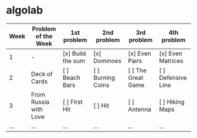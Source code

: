 # algolab
| Week | Problem of the Week   | 1st problem     | 2nd problem   | 3rd problem   | 4th problem   |
|------|-----------------------|-----------------|---------------|---------------|---------------|
| 1    | -                     | [x] Build the sum | [x] Dominoes | [x] Even Pairs | [x] Even Matrices |
| 2    | Deck of Cards         | [ ] Beach Bars  | [ ] Burning Coins | [ ] The Great Game | [ ] Defensive Line |
| 3    | From Russia with Love | [ ] First Hit   | [ ] Hit       | [ ] Antenna    | [ ] Hiking Maps |
| ...  | ...                   | ...             | ...           | ...           | ...           |
